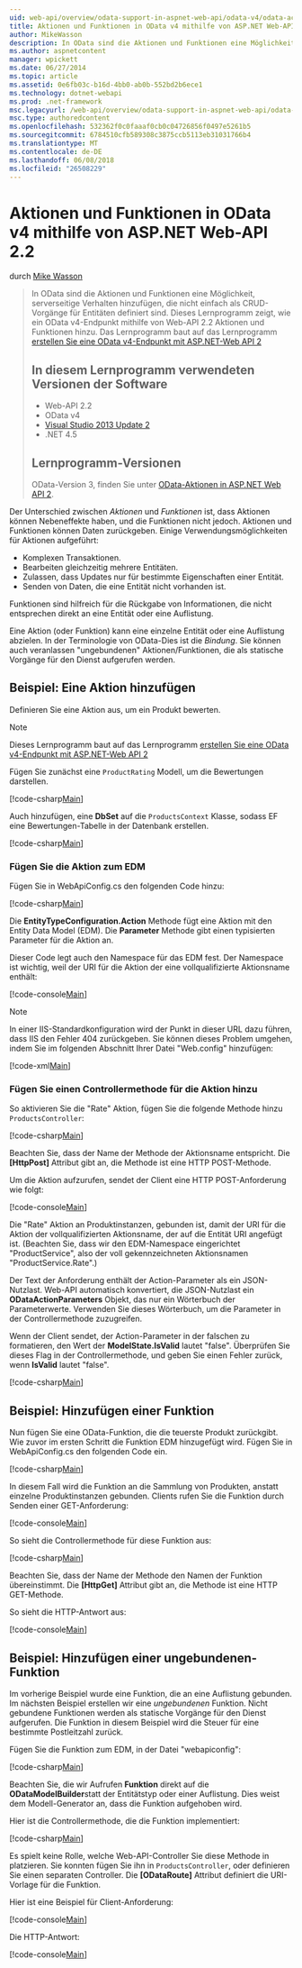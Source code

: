 ```yaml
---
uid: web-api/overview/odata-support-in-aspnet-web-api/odata-v4/odata-actions-and-functions
title: Aktionen und Funktionen in OData v4 mithilfe von ASP.NET Web-API 2.2 | Microsoft Docs
author: MikeWasson
description: In OData sind die Aktionen und Funktionen eine Möglichkeit, serverseitige Verhalten hinzufügen, die nicht einfach als CRUD-Vorgänge für Entitäten definiert sind. In diesem Lernprogramm wird gezeigt, wie...
ms.author: aspnetcontent
manager: wpickett
ms.date: 06/27/2014
ms.topic: article
ms.assetid: 0e6fb03c-b16d-4bb0-ab0b-552bd2b6ece1
ms.technology: dotnet-webapi
ms.prod: .net-framework
msc.legacyurl: /web-api/overview/odata-support-in-aspnet-web-api/odata-v4/odata-actions-and-functions
msc.type: authoredcontent
ms.openlocfilehash: 532362f0c0faaaf0cb0c04726856f0497e5261b5
ms.sourcegitcommit: 6784510cfb589308c3875ccb5113eb31031766b4
ms.translationtype: MT
ms.contentlocale: de-DE
ms.lasthandoff: 06/08/2018
ms.locfileid: "26508229"
---
```

<a name="actions-and-functions-in-odata-v4-using-aspnet-web-api-22"></a>Aktionen und Funktionen in OData v4 mithilfe von ASP.NET Web-API 2.2
====================
durch [Mike Wasson](https://github.com/MikeWasson)

> In OData sind die Aktionen und Funktionen eine Möglichkeit, serverseitige Verhalten hinzufügen, die nicht einfach als CRUD-Vorgänge für Entitäten definiert sind. Dieses Lernprogramm zeigt, wie ein OData v4-Endpunkt mithilfe von Web-API 2.2 Aktionen und Funktionen hinzu. Das Lernprogramm baut auf das Lernprogramm [erstellen Sie eine OData v4-Endpunkt mit ASP.NET-Web API 2](create-an-odata-v4-endpoint.md)
> 
> ## <a name="software-versions-used-in-the-tutorial"></a>In diesem Lernprogramm verwendeten Versionen der Software
> 
> 
> - Web-API 2.2
> - OData v4
> - [Visual Studio 2013 Update 2](https://www.visualstudio.com/downloads/download-visual-studio-vs)
> - .NET 4.5
> 
> 
> ## <a name="tutorial-versions"></a>Lernprogramm-Versionen
> 
> OData-Version 3, finden Sie unter [OData-Aktionen in ASP.NET Web API 2](../odata-v3/odata-actions.md).


Der Unterschied zwischen *Aktionen* und *Funktionen* ist, dass Aktionen können Nebeneffekte haben, und die Funktionen nicht jedoch. Aktionen und Funktionen können Daten zurückgeben. Einige Verwendungsmöglichkeiten für Aktionen aufgeführt:

- Komplexen Transaktionen.
- Bearbeiten gleichzeitig mehrere Entitäten.
- Zulassen, dass Updates nur für bestimmte Eigenschaften einer Entität.
- Senden von Daten, die eine Entität nicht vorhanden ist.

Funktionen sind hilfreich für die Rückgabe von Informationen, die nicht entsprechen direkt an eine Entität oder eine Auflistung.

Eine Aktion (oder Funktion) kann eine einzelne Entität oder eine Auflistung abzielen. In der Terminologie von OData-Dies ist die *Bindung*. Sie können auch veranlassen &quot;ungebundenen&quot; Aktionen/Funktionen, die als statische Vorgänge für den Dienst aufgerufen werden.

## <a name="example-adding-an-action"></a>Beispiel: Eine Aktion hinzufügen

Definieren Sie eine Aktion aus, um ein Produkt bewerten.

> [!NOTE]
> Dieses Lernprogramm baut auf das Lernprogramm [erstellen Sie eine OData v4-Endpunkt mit ASP.NET-Web API 2](create-an-odata-v4-endpoint.md)


Fügen Sie zunächst eine `ProductRating` Modell, um die Bewertungen darstellen.

[!code-csharp[Main](odata-actions-and-functions/samples/sample1.cs)]

Auch hinzufügen, eine **DbSet** auf die `ProductsContext` Klasse, sodass EF eine Bewertungen-Tabelle in der Datenbank erstellen.

[!code-csharp[Main](odata-actions-and-functions/samples/sample2.cs)]

### <a name="add-the-action-to-the-edm"></a>Fügen Sie die Aktion zum EDM

Fügen Sie in WebApiConfig.cs den folgenden Code hinzu:

[!code-csharp[Main](odata-actions-and-functions/samples/sample3.cs)]

Die **EntityTypeConfiguration.Action** Methode fügt eine Aktion mit den Entity Data Model (EDM). Die **Parameter** Methode gibt einen typisierten Parameter für die Aktion an.

Dieser Code legt auch den Namespace für das EDM fest. Der Namespace ist wichtig, weil der URI für die Aktion der eine vollqualifizierte Aktionsname enthält:

[!code-console[Main](odata-actions-and-functions/samples/sample4.cmd)]

> [!NOTE]
> In einer IIS-Standardkonfiguration wird der Punkt in dieser URL dazu führen, dass IIS den Fehler 404 zurückgeben. Sie können dieses Problem umgehen, indem Sie im folgenden Abschnitt Ihrer Datei "Web.config" hinzufügen:

[!code-xml[Main](odata-actions-and-functions/samples/sample5.xml)]

### <a name="add-a-controller-method-for-the-action"></a>Fügen Sie einen Controllermethode für die Aktion hinzu

So aktivieren Sie die &quot;Rate&quot; Aktion, fügen Sie die folgende Methode hinzu `ProductsController`:

[!code-csharp[Main](odata-actions-and-functions/samples/sample6.cs)]

Beachten Sie, dass der Name der Methode der Aktionsname entspricht. Die **[HttpPost]** Attribut gibt an, die Methode ist eine HTTP POST-Methode.

Um die Aktion aufzurufen, sendet der Client eine HTTP POST-Anforderung wie folgt:

[!code-console[Main](odata-actions-and-functions/samples/sample7.cmd)]

Die &quot;Rate&quot; Aktion an Produktinstanzen, gebunden ist, damit der URI für die Aktion der vollqualifizierten Aktionsname, der auf die Entität URI angefügt ist. (Beachten Sie, dass wir den EDM-Namespace eingerichtet &quot;ProductService&quot;, also der voll gekennzeichneten Aktionsnamen &quot;ProductService.Rate&quot;.)

Der Text der Anforderung enthält der Action-Parameter als ein JSON-Nutzlast. Web-API automatisch konvertiert, die JSON-Nutzlast ein **ODataActionParameters** Objekt, das nur ein Wörterbuch der Parameterwerte. Verwenden Sie dieses Wörterbuch, um die Parameter in der Controllermethode zuzugreifen.

Wenn der Client sendet, der Action-Parameter in der falschen zu formatieren, den Wert der **ModelState.IsValid** lautet "false". Überprüfen Sie dieses Flag in der Controllermethode, und geben Sie einen Fehler zurück, wenn **IsValid** lautet "false".

[!code-csharp[Main](odata-actions-and-functions/samples/sample8.cs)]

## <a name="example-adding-a-function"></a>Beispiel: Hinzufügen einer Funktion

Nun fügen Sie eine OData-Funktion, die die teuerste Produkt zurückgibt. Wie zuvor im ersten Schritt die Funktion EDM hinzugefügt wird. Fügen Sie in WebApiConfig.cs den folgenden Code ein.

[!code-csharp[Main](odata-actions-and-functions/samples/sample9.cs)]

In diesem Fall wird die Funktion an die Sammlung von Produkten, anstatt einzelne Produktinstanzen gebunden. Clients rufen Sie die Funktion durch Senden einer GET-Anforderung:

[!code-console[Main](odata-actions-and-functions/samples/sample10.cmd)]

So sieht die Controllermethode für diese Funktion aus:

[!code-csharp[Main](odata-actions-and-functions/samples/sample11.cs)]

Beachten Sie, dass der Name der Methode den Namen der Funktion übereinstimmt. Die **[HttpGet]** Attribut gibt an, die Methode ist eine HTTP GET-Methode.

So sieht die HTTP-Antwort aus:

[!code-console[Main](odata-actions-and-functions/samples/sample12.cmd)]

## <a name="example-adding-an-unbound-function"></a>Beispiel: Hinzufügen einer ungebundenen-Funktion

Im vorherige Beispiel wurde eine Funktion, die an eine Auflistung gebunden. Im nächsten Beispiel erstellen wir eine *ungebundenen* Funktion. Nicht gebundene Funktionen werden als statische Vorgänge für den Dienst aufgerufen. Die Funktion in diesem Beispiel wird die Steuer für eine bestimmte Postleitzahl zurück.

Fügen Sie die Funktion zum EDM, in der Datei "webapiconfig":

[!code-csharp[Main](odata-actions-and-functions/samples/sample13.cs)]

Beachten Sie, die wir Aufrufen **Funktion** direkt auf die **ODataModelBuilder**statt der Entitätstyp oder einer Auflistung. Dies weist dem Modell-Generator an, dass die Funktion aufgehoben wird.

Hier ist die Controllermethode, die die Funktion implementiert:

[!code-csharp[Main](odata-actions-and-functions/samples/sample14.cs)]

Es spielt keine Rolle, welche Web-API-Controller Sie diese Methode in platzieren. Sie konnten fügen Sie ihn in `ProductsController`, oder definieren Sie einen separaten Controller. Die **[ODataRoute]** Attribut definiert die URI-Vorlage für die Funktion.

Hier ist eine Beispiel für Client-Anforderung:

[!code-console[Main](odata-actions-and-functions/samples/sample15.cmd)]

Die HTTP-Antwort:

[!code-console[Main](odata-actions-and-functions/samples/sample16.cmd)]

